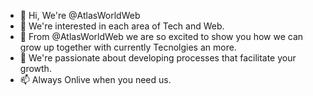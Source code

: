 - 👋 Hi, We're @AtlasWorldWeb
- 👀 We're interested in each area of Tech and Web. 
- 🌱 From @AtlasWorldWeb we are so excited to show you 
how we can grow up together with currently Tecnolgies an more.
- 💞️ We're passionate about developing processes that facilitate your growth.
- 📫 Always Onlive when you need us.

<!---
AtlasWorldWeb/AtlasWorldWeb is a ✨ special ✨ repository because its `README.md` (this file) appears on your GitHub profile.
You can click the Preview link to take a look at your changes.
--->
